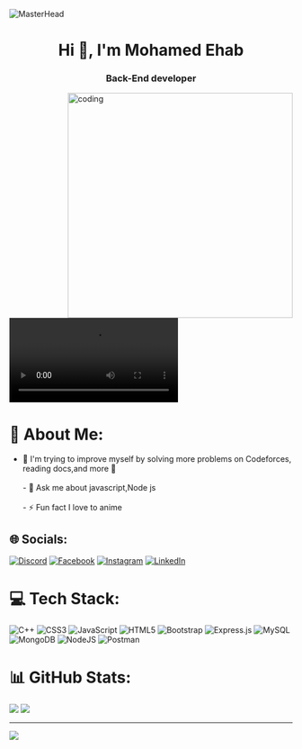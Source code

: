 ![MasterHead](https://github-production-user-asset-6210df.s3.amazonaws.com/73292867/250000270-4b02e0ba-c824-4b4a-8be1-dde5a1f34aeb.jpg)


<h1 align="center">Hi 👋, I'm Mohamed Ehab</h1>
<h3 align="center">Back-End developer</h3>       
<img align="right" alt="coding" width="400"controls autoplay src="https://i.pinimg.com/originals/d6/af/b6/d6afb6c5702631ed7e304d2ac40fb4f2.gif"> 
<video autoplay loop controls="false">
 <source src="https://komarev.com/ghpvc/?username=mody19765&label=Profile%20views&color=0e75b6&style=flat" type="video/mp4">
</video>

# 💫 About Me:
- 🌱 I'm trying to improve myself by solving more problems on Codeforces, reading docs,and more 💪 <br><br>- 💬 Ask me about javascript,Node js <br><br>- ⚡ Fun fact I love to anime 

## 🌐 Socials:
[![Discord](https://img.shields.io/badge/Discord-%237289DA.svg?logo=discord&logoColor=white)](https://discord.gg/mod19#8842) [![Facebook](https://img.shields.io/badge/Facebook-%231877F2.svg?logo=Facebook&logoColor=white)](https://facebook.com/https://www.facebook.com/mohamedehabom) [![Instagram](https://img.shields.io/badge/Instagram-%23E4405F.svg?logo=Instagram&logoColor=white)](https://instagram.com/https://www.instagram.com/mody_19765/) [![LinkedIn](https://img.shields.io/badge/LinkedIn-%230077B5.svg?logo=linkedin&logoColor=white)](https://linkedin.com/in/https://www.linkedin.com/in/mohamed-ehab-398042201/) 

# 💻 Tech Stack:
![C++](https://img.shields.io/badge/c++-%2300599C.svg?style=for-the-badge&logo=c%2B%2B&logoColor=white) ![CSS3](https://img.shields.io/badge/css3-%231572B6.svg?style=for-the-badge&logo=css3&logoColor=white) ![JavaScript](https://img.shields.io/badge/javascript-%23323330.svg?style=for-the-badge&logo=javascript&logoColor=%23F7DF1E) ![HTML5](https://img.shields.io/badge/html5-%23E34F26.svg?style=for-the-badge&logo=html5&logoColor=white) ![Bootstrap](https://img.shields.io/badge/bootstrap-%23563D7C.svg?style=for-the-badge&logo=bootstrap&logoColor=white) ![Express.js](https://img.shields.io/badge/express.js-%23404d59.svg?style=for-the-badge&logo=express&logoColor=%2361DAFB) ![MySQL](https://img.shields.io/badge/mysql-%2300f.svg?style=for-the-badge&logo=mysql&logoColor=white) ![MongoDB](https://img.shields.io/badge/MongoDB-%234ea94b.svg?style=for-the-badge&logo=mongodb&logoColor=white) ![NodeJS](https://img.shields.io/badge/node.js-6DA55F?style=for-the-badge&logo=node.js&logoColor=white) ![Postman](https://img.shields.io/badge/Postman-FF6C37?style=for-the-badge&logo=postman&logoColor=white)
<br>
# 📊 GitHub Stats:
![](https://github-readme-streak-stats.herokuapp.com/?user=mody19765&theme=dark&hide_border=false)
![](https://github-readme-stats.vercel.app/api/top-langs/?username=mody19765&theme=dark&hide_border=false&include_all_commits=true&count_private=false&layout=compact)

---
[![](https://visitcount.itsvg.in/api?id=mody19765&icon=0&color=0)](https://visitcount.itsvg.in)
